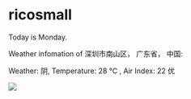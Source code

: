 # ricosmall

Today is Monday.

Weather infomation of 深圳市南山区， 广东省， 中国: 

Weather: 阴, Temperature: 28 ℃ , Air Index: 22 优

<img src="https://github-readme-stats.vercel.app/api?username=ricosmall&show_icons=true" />
